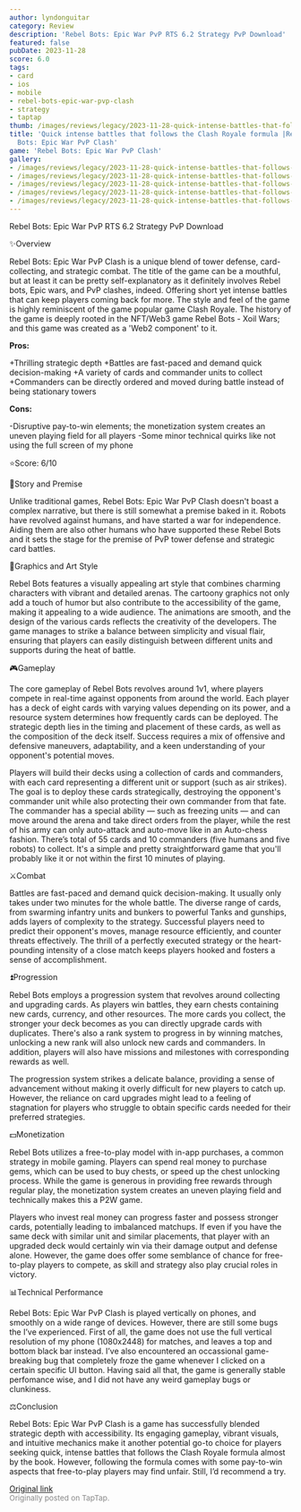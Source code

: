 ```yaml
---
author: lyndonguitar
category: Review
description: 'Rebel Bots: Epic War PvP RTS 6.2 Strategy PvP Download'
featured: false
pubDate: 2023-11-28
score: 6.0
tags:
- card
- ios
- mobile
- rebel-bots-epic-war-pvp-clash
- strategy
- taptap
thumb: /images/reviews/legacy/2023-11-28-quick-intense-battles-that-follows-the-clash-royale-formula-review---rebel-bots-epic-war--0.avif
title: 'Quick intense battles that follows the Clash Royale formula |Review - Rebel
  Bots: Epic War PvP Clash'
game: 'Rebel Bots: Epic War PvP Clash'
gallery:
- /images/reviews/legacy/2023-11-28-quick-intense-battles-that-follows-the-clash-royale-formula-review---rebel-bots-epic-war--0.avif
- /images/reviews/legacy/2023-11-28-quick-intense-battles-that-follows-the-clash-royale-formula-review---rebel-bots-epic-war--1.avif
- /images/reviews/legacy/2023-11-28-quick-intense-battles-that-follows-the-clash-royale-formula-review---rebel-bots-epic-war--2.avif
- /images/reviews/legacy/2023-11-28-quick-intense-battles-that-follows-the-clash-royale-formula-review---rebel-bots-epic-war--3.avif
- /images/reviews/legacy/2023-11-28-quick-intense-battles-that-follows-the-clash-royale-formula-review---rebel-bots-epic-war--4.avif
---
```

Rebel Bots: Epic War PvP RTS
6.2
Strategy
PvP
Download

✨Overview

Rebel Bots: Epic War PvP Clash is a unique blend of tower defense, card-collecting, and strategic combat. The title of the game can be a mouthful, but at least it can be pretty self-explanatory as it definitely involves Rebel bots, Epic wars, and PvP clashes, indeed. Offering short yet intense battles that can keep players coming back for more. The style and feel of the game is highly reminiscent of the game popular game Clash Royale. The history of the game is deeply rooted in the NFT/Web3 game Rebel Bots - Xoil Wars; and this game was created as a 'Web2 component' to it.


**Pros:**


+Thrilling strategic depth
+Battles are fast-paced and demand quick decision-making
+A variety of cards and commander units to collect
+Commanders can be directly ordered and moved during battle instead of being stationary towers


**Cons:**


-Disruptive pay-to-win elements; the monetization system creates an uneven playing field for all players
-Some minor technical quirks like not using the full screen of my phone

⭐️Score: 6/10

📖Story and Premise

Unlike traditional games, Rebel Bots: Epic War PvP Clash doesn't boast a complex narrative, but there is still somewhat a premise baked in it. Robots have revolved against humans, and have started a war for independence. Aiding them are also other humans who have supported these Rebel Bots and it sets the stage for the premise of PvP tower defense and strategic card battles.

🎨Graphics and Art Style

Rebel Bots features a visually appealing art style that combines charming characters with vibrant and detailed arenas. The cartoony graphics not only add a touch of humor but also contribute to the accessibility of the game, making it appealing to a wide audience. The animations are smooth, and the design of the various cards reflects the creativity of the developers. The game manages to strike a balance between simplicity and visual flair, ensuring that players can easily distinguish between different units and supports during the heat of battle.

🎮Gameplay

The core gameplay of Rebel Bots revolves around 1v1, where players compete in real-time against opponents from around the world. Each player has a deck of eight cards with varying values depending on its power, and a resource system determines how frequently cards can be deployed. The strategic depth lies in the timing and placement of these cards, as well as the composition of the deck itself. Success requires a mix of offensive and defensive maneuvers, adaptability, and a keen understanding of your opponent's potential moves.

Players will build their decks using a collection of cards and commanders, with each card representing a different unit or support (such as air strikes). The goal is to deploy these cards strategically, destroying the opponent's commander unit while also protecting their own commander from that fate. The commander has a special ability — such as freezing units — and can move around the arena and take direct orders from the player, while the rest of his army can only auto-attack and auto-move like in an Auto-chess fashion. There’s total of 55 cards and 10 commanders (five humans and five robots) to collect. It's a simple and pretty straightforward game that you'll probably like it or not within the first 10 minutes of playing.

⚔️Combat

Battles are fast-paced and demand quick decision-making. It usually only takes under two minutes for the whole battle. The diverse range of cards, from swarming infantry units and bunkers to powerful Tanks and gunships, adds layers of complexity to the strategy. Successful players need to predict their opponent's moves, manage resource efficiently, and counter threats effectively. The thrill of a perfectly executed strategy or the heart-pounding intensity of a close match keeps players hooked and fosters a sense of accomplishment.

⏫Progression

Rebel Bots employs a progression system that revolves around collecting and upgrading cards. As players win battles, they earn chests containing new cards, currency, and other resources. The more cards you collect, the stronger your deck becomes as you can directly upgrade cards with duplicates.  There's also a rank system to progress in by winning matches, unlocking a new rank will also unlock new cards and commanders. In addition, players will also have missions and milestones with corresponding rewards as well.

The progression system strikes a delicate balance, providing a sense of advancement without making it overly difficult for new players to catch up. However, the reliance on card upgrades might lead to a feeling of stagnation for players who struggle to obtain specific cards needed for their preferred strategies.

💵Monetization

Rebel Bots utilizes a free-to-play model with in-app purchases, a common strategy in mobile gaming. Players can spend real money to purchase gems, which can be used to buy chests, or speed up the chest unlocking process. While the game is generous in providing free rewards through regular play, the monetization system creates an uneven playing field and technically makes this a P2W game.

Players who invest real money can progress faster and possess stronger cards, potentially leading to imbalanced matchups. If even if you have the same deck with similar unit and similar placements, that player with an upgraded deck would certainly win via their damage output and defense alone. However, the game does offer some semblance of chance for free-to-play players to compete, as skill and strategy also play crucial roles in victory.

📊Technical Performance

Rebel Bots: Epic War PvP Clash is played vertically on phones, and smoothly on a wide range of devices. However, there are still some bugs the I’ve experienced. First of all, the game does not use the full vertical resolution of my phone (1080x2448) for matches, and leaves a top and bottom black bar instead. I’ve also encountered an occassional game-breaking bug that completely froze the game whenever I clicked on a certain specific UI button. Having said all that, the game is generally stable perfomance wise, and I did not have any weird gameplay bugs or clunkiness.

⚖️Conclusion

Rebel Bots: Epic War PvP Clash is a game has successfully blended strategic depth with accessibility. Its engaging gameplay, vibrant visuals, and intuitive mechanics make it another potential go-to choice for players seeking quick, intense battles that follows the Clash Royale formula almost by the book. However, following the formula comes with some pay-to-win aspects that free-to-play players may find unfair. Still, I’d recommend a try.

[Original link](https://www.taptap.io/post/6604469)<br><span style="font-size: 0.95em; color: #888;">Originally posted on TapTap.</span>